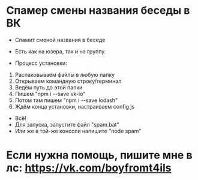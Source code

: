 # Спамер смены названия беседы в ВК
* Спамит сменой названия в беседе
* Есть как на юзера, так и на группу.

* Процесс установки:
1. Распаковываем файлы в любую папку
2. Открываем командную строку/терминал
3. Ведём путь до этой папки
4. Пишем "npm i --save vk-io"
5. Потом там пишем "npm i --save lodash"
6. Ждём конца установки, настраиваем config.js
* Всё!
* Для запуска, запустите файл "spam.bat"
* Или же в той-же консоли напишите "node spam"
# Если нужна помощь, пишите мне в лс: https://vk.com/boyfromt4ils
